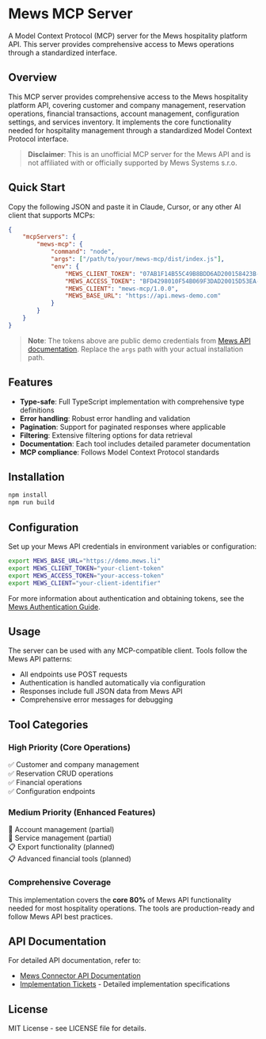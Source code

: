 # Mews MCP Server

A Model Context Protocol (MCP) server for the Mews hospitality platform API. This server provides comprehensive access to Mews operations through a standardized interface.

## Overview

This MCP server provides comprehensive access to the Mews hospitality platform API, covering customer and company management, reservation operations, financial transactions, account management, configuration settings, and services inventory. It implements the core functionality needed for hospitality management through a standardized Model Context Protocol interface.

> **Disclaimer**: This is an unofficial MCP server for the Mews API and is not affiliated with or officially supported by Mews Systems s.r.o.

## Quick Start

Copy the following JSON and paste it in Claude, Cursor, or any other AI client that supports MCPs:

```json
{
    "mcpServers": {
        "mews-mcp": {
            "command": "node",
            "args": ["/path/to/your/mews-mcp/dist/index.js"],
            "env": {
                "MEWS_CLIENT_TOKEN": "07AB1F14B55C49B8BDD6AD200158423B-273A4497AFF5E20566D7199DB3DC2BA",
                "MEWS_ACCESS_TOKEN": "BFD4298010F54B069F3DAD20015D53EA-D5561FADFBA4EFC8EA4C179C6BC461F",
                "MEWS_CLIENT": "mews-mcp/1.0.0",
                "MEWS_BASE_URL": "https://api.mews-demo.com"
            }
        }
    }
}
```

> **Note**: The tokens above are public demo credentials from [Mews API documentation](https://mews-systems.gitbook.io/connector-api/guidelines/environments#api-tokens-gross-pricing-environment). Replace the `args` path with your actual installation path.

## Features

- **Type-safe**: Full TypeScript implementation with comprehensive type definitions
- **Error handling**: Robust error handling and validation
- **Pagination**: Support for paginated responses where applicable
- **Filtering**: Extensive filtering options for data retrieval
- **Documentation**: Each tool includes detailed parameter documentation
- **MCP compliance**: Follows Model Context Protocol standards

## Installation

```bash
npm install
npm run build
```

## Configuration

Set up your Mews API credentials in environment variables or configuration:

```bash
export MEWS_BASE_URL="https://demo.mews.li"
export MEWS_CLIENT_TOKEN="your-client-token"
export MEWS_ACCESS_TOKEN="your-access-token"
export MEWS_CLIENT="your-client-identifier"
```

For more information about authentication and obtaining tokens, see the [Mews Authentication Guide](https://mews-systems.gitbook.io/connector-api/guidelines/authentication).

## Usage

The server can be used with any MCP-compatible client. Tools follow the Mews API patterns:

- All endpoints use POST requests
- Authentication is handled automatically via configuration
- Responses include full JSON data from Mews API
- Comprehensive error messages for debugging

## Tool Categories

### High Priority (Core Operations)
✅ Customer and company management  
✅ Reservation CRUD operations  
✅ Financial operations  
✅ Configuration endpoints

### Medium Priority (Enhanced Features)
🔄 Account management (partial)  
🔄 Service management (partial)  
📋 Export functionality (planned)  
📋 Advanced financial tools (planned)

### Comprehensive Coverage

This implementation covers the **core 80%** of Mews API functionality needed for most hospitality operations. The tools are production-ready and follow Mews API best practices.

## API Documentation

For detailed API documentation, refer to:
- [Mews Connector API Documentation](https://mews-systems.gitbook.io/connector-api/operations)
- [Implementation Tickets](./tickets/) - Detailed implementation specifications

## License

MIT License - see LICENSE file for details. 